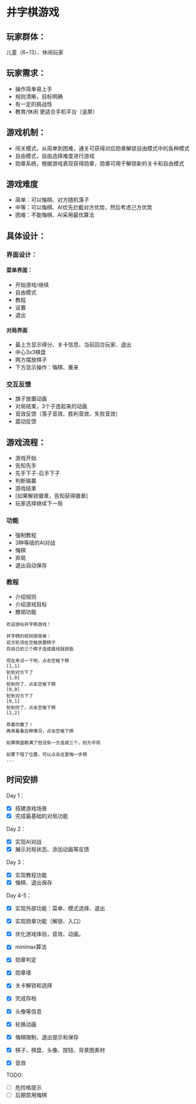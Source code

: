 # 井字棋游戏

## 玩家群体：
儿童（6~13）、休闲玩家

## 玩家需求：
- 操作简单易上手
- 规则清晰，目标明确
- 有一定的挑战性
- 教育/休闲 更适合手机平台（竖屏）

## 游戏机制：
- 闯关模式，从简单到困难，通关可获得对应勋章解锁自由模式中的各种模式
- 自由模式，自由选择难度进行游戏
- 勋章系统，根据游戏表现获得勋章，勋章可用于解锁新的关卡和自由模式

## 游戏难度
- 简单：可以悔棋、对方随机落子
- 中等：可以悔棋、AI优先拦截对方优势，然后考虑己方优势
- 困难：不能悔棋、AI采用最优算法


## 具体设计：

### 界面设计：

#### 菜单界面：
- 开始游戏/继续
- 自由模式
- 教程
- 设置
- 退出

#### 对局界面
- 最上方显示得分、关卡信息、当前回合玩家、退出
- 中心3x3棋盘
- 两方摆放棋子
- 下方显示操作：悔棋、重来

### 交互反馈

- 旗子放置动画
- 对局结束，3个子连起来的动画
- 音效反馈（落子音效、胜利音效、失败音效）
- 震动反馈

## 游戏流程：
- 游戏开始
- 告知先手
- 先手下子-后手下子
- 判断输赢
- 游戏结束
- [如果解锁徽章，告知获得徽章]
- 玩家选择继续下一局

### 功能
- 强制教程
- 3种等级的AI对战
- 悔棋
- 弃局
- 退出自动保存

### 教程
- 介绍规则
- 介绍游戏目标
- 撤销功能

```
欢迎游玩井字棋游戏！

井字棋的规则很简单：
双方轮流在空格放置棋子
将自己的三个棋子连成直线就获胜

现在来试一下吧，点击空格下棋
[1,1]
轮到对方下了
[1,0]
轮到你了，点击空格下棋
[0,0]
轮到对方下了
[0,1]
轮到你了，点击空格下棋
[2,2]

恭喜你赢了！
再来看看这种情况，点击空格下棋

如果棋盘都满了但没有一方连成三个，则为平局

如果下错了位置，可以点击这里悔一步棋
...
```

## 时间安排
Day 1：
- [x] 搭建游戏场景
- [x] 完成最基础的对局功能

Day 2：
- [x] 实现AI对战
- [x] 展示对局状态、添加动画等反馈

Day 3：
- [x] 实现教程功能
- [x] 悔棋、退出保存

Day 4-5：
- [x] 实现外部功能：菜单、模式选择、退出
- [x] 实现勋章功能（解锁、入口）
- [x] 优化游戏体验，音效、动画。

- [x] minimax算法
- [x] 勋章判定
- [x] 勋章墙
- [x] 关卡解锁和选择
- [x] 完成存档
- [x] 头像等信息
- [x] 轮换动画
- [x] 悔棋限制、退出提示和保存
- [x] 棋子、棋盘、头像、按钮、背景图素材
- [x] 音效

TODO:
- [ ] 危险格提示
- [ ] 后期禁用悔棋

